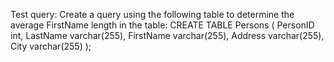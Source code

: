 Test query:
Create a query using the following table to determine the average FirstName length in the table: CREATE TABLE Persons ( PersonID int, LastName varchar(255), FirstName varchar(255), Address varchar(255), City varchar(255) );